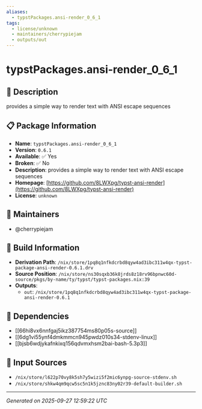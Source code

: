 ```yaml
---
aliases:
  - typstPackages.ansi-render_0_6_1
tags:
  - license/unknown
  - maintainers/cherrypiejam
  - outputs/out
---
```


# typstPackages.ansi-render_0_6_1

## 📝 Description

provides a simple way to render text with ANSI escape sequences

## 📋 Package Information

- **Name**: `typstPackages.ansi-render_0_6_1`
- **Version**: `0.6.1`
- **Available**: ✅ Yes
- **Broken**: ✅ No
- **Description**: provides a simple way to render text with ANSI escape sequences
- **Homepage**: [https://github.com/8LWXpg/typst-ansi-render](https://github.com/8LWXpg/typst-ansi-render)
- **License**: `unknown`
## 👥 Maintainers

- @cherrypiejam


## 🔧 Build Information

- **Derivation Path**: `/nix/store/1pq8q1nfkdcrbd8qyw4ad3ibc311w4qx-typst-package-ansi-render-0.6.1.drv`
- **Source Position**: `/nix/store/ns30sqxb36k8jrds8z18rv96bpnwc60d-source/pkgs/by-name/ty/typst/typst-packages.nix:39`
- **Outputs**:
  - `out`:  `/nix/store/1pq8q1nfkdcrbd8qyw4ad3ibc311w4qx-typst-package-ansi-render-0.6.1`

## 🔗 Dependencies

- [[66hi8vx6nnfgaj5ikz387754ms80p05s-source]]
- [[6dg1vi55ynf4dmkmmcn945pwdz010s34-stdenv-linux]]
- [[bjsb6wdjykafnkixq156qdvmxhsm2bai-bash-5.3p3]]

## 📁 Input Sources

- `/nix/store/l622p70vy8k5sh7y5wizi5f2mic6ynpg-source-stdenv.sh`
- `/nix/store/shkw4qm9qcw5sc5n1k5jznc83ny02r39-default-builder.sh`

---
*Generated on 2025-09-27 12:59:22 UTC*
